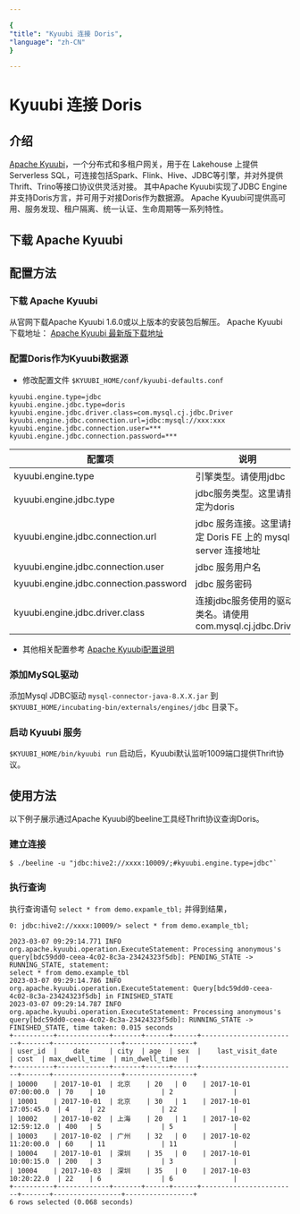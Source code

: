 ```yaml
---

{
"title": "Kyuubi 连接 Doris",
"language": "zh-CN"
}

---
```


<!--
Licensed to the Apache Software Foundation (ASF) under one
or more contributor license agreements.  See the NOTICE file
distributed with this work for additional information
regarding copyright ownership.  The ASF licenses this file
to you under the Apache License, Version 2.0 (the
"License"); you may not use this file except in compliance
with the License.  You may obtain a copy of the License at

  http://www.apache.org/licenses/LICENSE-2.0

Unless required by applicable law or agreed to in writing,
software distributed under the License is distributed on an
"AS IS" BASIS, WITHOUT WARRANTIES OR CONDITIONS OF ANY
KIND, either express or implied.  See the License for the
specific language governing permissions and limitations
under the License.
-->

# Kyuubi 连接 Doris

## 介绍

[Apache Kyuubi](https://kyuubi.apache.org/)，一个分布式和多租户网关，用于在 Lakehouse 上提供 Serverless
SQL，可连接包括Spark、Flink、Hive、JDBC等引擎，并对外提供Thrift、Trino等接口协议供灵活对接。
其中Apache Kyuubi实现了JDBC Engine并支持Doris方言，并可用于对接Doris作为数据源。
Apache Kyuubi可提供高可用、服务发现、租户隔离、统一认证、生命周期等一系列特性。

## 下载 Apache Kyuubi



## 配置方法

### 下载 Apache Kyuubi

从官网下载Apache Kyuubi 1.6.0或以上版本的安装包后解压。
Apache Kyuubi 下载地址： [Apache Kyuubi 最新版下载地址](https://kyuubi.apache.org/zh/releases.html)

### 配置Doris作为Kyuubi数据源

- 修改配置文件 `$KYUUBI_HOME/conf/kyuubi-defaults.conf`

```properties
kyuubi.engine.type=jdbc
kyuubi.engine.jdbc.type=doris
kyuubi.engine.jdbc.driver.class=com.mysql.cj.jdbc.Driver
kyuubi.engine.jdbc.connection.url=jdbc:mysql://xxx:xxx
kyuubi.engine.jdbc.connection.user=***
kyuubi.engine.jdbc.connection.password=***
```

| 配置项                                    | 说明                                            |
|----------------------------------------|-----------------------------------------------|
| kyuubi.engine.type                     | 引擎类型。请使用jdbc                                  |
| kyuubi.engine.jdbc.type                | jdbc服务类型。这里请指定为doris                          |
| kyuubi.engine.jdbc.connection.url      | jdbc 服务连接。这里请指定 Doris FE 上的 mysql server 连接地址 |
| kyuubi.engine.jdbc.connection.user     | jdbc 服务用户名                                    |
| kyuubi.engine.jdbc.connection.password | jdbc 服务密码                                     |
| kyuubi.engine.jdbc.driver.class        | 连接jdbc服务使用的驱动类名。请使用com.mysql.cj.jdbc.Driver   |

- 其他相关配置参考 [Apache Kyuubi配置说明](https://kyuubi.readthedocs.io/en/master/deployment/settings.html)

### 添加MySQL驱动
添加Mysql JDBC驱动 `mysql-connector-java-8.X.X.jar` 到 `$KYUUBI_HOME/incubating-bin/externals/engines/jdbc` 目录下。

### 启动 Kyuubi 服务
`$KYUUBI_HOME/bin/kyuubi run`
启动后，Kyuubi默认监听1009端口提供Thrift协议。

## 使用方法

以下例子展示通过Apache Kyuubi的beeline工具经Thrift协议查询Doris。

### 建立连接
```shell
$ ./beeline -u "jdbc:hive2://xxxx:10009/;#kyuubi.engine.type=jdbc"`
```

### 执行查询
执行查询语句 `select * from demo.expamle_tbl;` 并得到结果，

```shell
0: jdbc:hive2://xxxx:10009/> select * from demo.example_tbl;

2023-03-07 09:29:14.771 INFO org.apache.kyuubi.operation.ExecuteStatement: Processing anonymous's query[bdc59dd0-ceea-4c02-8c3a-23424323f5db]: PENDING_STATE -> RUNNING_STATE, statement:
select * from demo.example_tbl
2023-03-07 09:29:14.786 INFO org.apache.kyuubi.operation.ExecuteStatement: Query[bdc59dd0-ceea-4c02-8c3a-23424323f5db] in FINISHED_STATE
2023-03-07 09:29:14.787 INFO org.apache.kyuubi.operation.ExecuteStatement: Processing anonymous's query[bdc59dd0-ceea-4c02-8c3a-23424323f5db]: RUNNING_STATE -> FINISHED_STATE, time taken: 0.015 seconds
+----------+-------------+-------+------+------+------------------------+-------+-----------------+-----------------+
| user_id  |    date     | city  | age  | sex  |    last_visit_date     | cost  | max_dwell_time  | min_dwell_time  |
+----------+-------------+-------+------+------+------------------------+-------+-----------------+-----------------+
| 10000    | 2017-10-01  | 北京    | 20   | 0    | 2017-10-01 07:00:00.0  | 70    | 10              | 2               |
| 10001    | 2017-10-01  | 北京    | 30   | 1    | 2017-10-01 17:05:45.0  | 4     | 22              | 22              |
| 10002    | 2017-10-02  | 上海    | 20   | 1    | 2017-10-02 12:59:12.0  | 400   | 5               | 5               |
| 10003    | 2017-10-02  | 广州    | 32   | 0    | 2017-10-02 11:20:00.0  | 60    | 11              | 11              |
| 10004    | 2017-10-01  | 深圳    | 35   | 0    | 2017-10-01 10:00:15.0  | 200   | 3               | 3               |
| 10004    | 2017-10-03  | 深圳    | 35   | 0    | 2017-10-03 10:20:22.0  | 22    | 6               | 6               |
+----------+-------------+-------+------+------+------------------------+-------+-----------------+-----------------+
6 rows selected (0.068 seconds)
```
